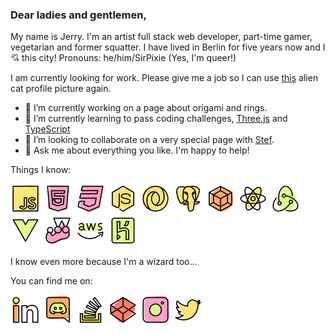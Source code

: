 ### Dear ladies and gentlemen,

My name is Jerry. I'm an artist full stack web developer, part-time gamer, vegetarian and former squatter. I have lived in Berlin for five years now and I 💘 this city! Pronouns: he/him/SirPixie (Yes, I'm queer!)

I am currently looking for work. Please give me a job so I can use [this](https://github.com/sirPixieJerry/sirPixieJerry/blob/main/alien-cat.jpeg) alien cat profile picture again.

-   🔭 I’m currently working on a page about origami and rings.
-   🌱 I’m currently learning to pass coding challenges, [Three.js](https://threejs.org/) and [TypeScript](https://www.typescriptlang.org/)
-   👯 I’m looking to collaborate on a very special page with [Stef](https://github.com/StefAltavista).
-   💬 Ask me about everything you like. I'm happy to help!

Things I know:

<img src="https://github.com/sirPixieJerry/sirPixieJerry/blob/main/media/icons/javascript.png" style="background-color: white"/> <img src="https://github.com/sirPixieJerry/sirPixieJerry/blob/main/media/icons/html.png"/> <img src="https://github.com/sirPixieJerry/sirPixieJerry/blob/main/media/icons/css.png"/> <img src="https://github.com/sirPixieJerry/sirPixieJerry/blob/main/media/icons/node-js.png"/> <img src="https://github.com/sirPixieJerry/sirPixieJerry/blob/main/media/icons/json.png"/> <img src="https://github.com/sirPixieJerry/sirPixieJerry/blob/main/media/icons/postgresql.png"/> <img src="https://github.com/sirPixieJerry/sirPixieJerry/blob/main/media/icons/webpack.png"/> <img src="https://github.com/sirPixieJerry/sirPixieJerry/blob/main/media/icons/react.png"/> <img src="https://github.com/sirPixieJerry/sirPixieJerry/blob/main/media/icons/redux.png"/> <img src="https://github.com/sirPixieJerry/sirPixieJerry/blob/main/media/icons/vue-dot-js.png"/> <img src="https://github.com/sirPixieJerry/sirPixieJerry/blob/main/media/icons/jest.png"/> <img src="https://github.com/sirPixieJerry/sirPixieJerry/blob/main/media/icons/amazon-aws.png"/> <img src="https://github.com/sirPixieJerry/sirPixieJerry/blob/main/media/icons/heroku.png"/>

I know even more because I'm a wizard too...

You can find me on:

<img src="https://github.com/sirPixieJerry/sirPixieJerry/blob/main/media/icons/linkedin.png"/> <img src="https://github.com/sirPixieJerry/sirPixieJerry/blob/main/media/icons/discord.png"/> <img src="https://github.com/sirPixieJerry/sirPixieJerry/blob/main/media/icons/stack-overflow.png"/> <img src="https://github.com/sirPixieJerry/sirPixieJerry/blob/main/media/icons/codepen.png"/> <img src="https://github.com/sirPixieJerry/sirPixieJerry/blob/main/media/icons/instagram.png"/> <img src="https://github.com/sirPixieJerry/sirPixieJerry/blob/main/media/icons/twitter.png"/>
